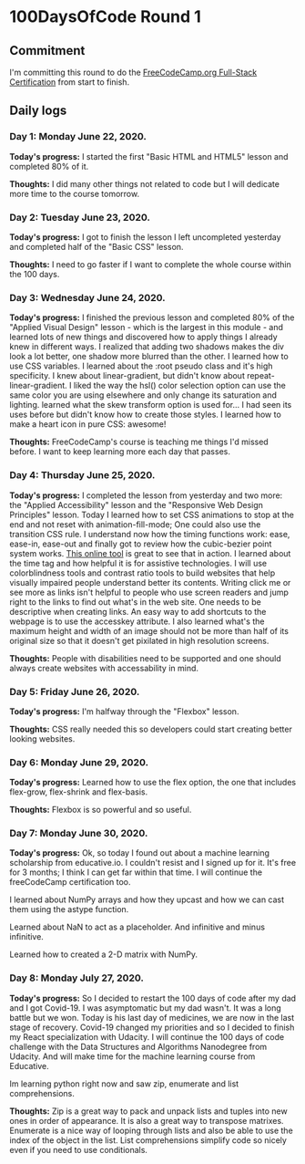 # 100DaysOfCode Round 1

## Commitment

I'm committing this round to do the [FreeCodeCamp.org Full-Stack Certification](https://www.freecodecamp.org/) from start to finish.

## Daily logs

### Day 1: Monday June 22, 2020.

**Today's progress:** I started the first "Basic HTML and HTML5" lesson and completed 80% of it. 

**Thoughts:** I did many other things not related to code but I will dedicate more time to the course tomorrow.


### Day 2: Tuesday June 23, 2020.

**Today's progress:** I got to finish the lesson I left uncompleted yesterday and completed half of the "Basic CSS" lesson.

**Thoughts:** I need to go faster if I want to complete the whole course within the 100 days.


### Day 3: Wednesday June 24, 2020.

**Today's progress:** I finished the previous lesson and completed 80% of the "Applied Visual Design" lesson - which is the largest in this module - and learned lots of new things and discovered how to apply things I already knew in different ways. I realized that adding two shadows makes the div look a lot better, one shadow more blurred than the other. I learned how to use CSS variables. I learned about the :root pseudo class and it's high specificity. I knew about linear-gradient, but didn't know about repeat-linear-gradient. I liked the way the hsl() color selection option can use the same color you are using elsewhere and only change its saturation and lighting. learned what the skew transform option is used for... I had seen its uses before but didn't know how to create those styles. I learned how to make a heart icon in pure CSS: awesome!

**Thoughts:** FreeCodeCamp's course is teaching me things I'd missed before. I want to keep learning more each day that passes. 


### Day 4: Thursday June 25, 2020.

**Today's progress:** I completed the lesson from yesterday and two more: the "Applied Accessibility" lesson and the "Responsive Web Design Principles" lesson. Today I learned how to set CSS animations to stop at the end and not reset with animation-fill-mode; One could also use the transition CSS rule. I understand now how the timing functions work: ease, ease-in, ease-out and finally got to review how the cubic-bezier point system works. [This online tool](https://cubic-bezier.com/#.17,.67,.83,.67) is great to see that in action. I learned about the time tag and how helpful it is for assistive technologies. I will use colorblindness tools and contrast ratio tools to build websites that help visually impaired people understand better its contents. Writing click me or see more as links isn't helpful to people who use screen readers and jump right to the links to find out what's in the web site. One needs to be descriptive when creating links. An easy way to add shortcuts to the webpage is to use the accesskey attribute. I also learned what's the maximum height and width of an image should not be more than half of its original size so that it doesn't get pixilated in high resolution screens.

**Thoughts:** People with disabilities need to be supported and one should always create websites with accessability in mind. 


### Day 5: Friday June 26, 2020.

**Today's progress:** I'm halfway through the "Flexbox" lesson.

**Thoughts:** CSS really needed this so developers could start creating better looking websites.


### Day 6: Monday June 29, 2020.

**Today's progress:** Learned how to use the flex option, the one that includes flex-grow, flex-shrink and flex-basis.

**Thoughts:** Flexbox is so powerful and so useful. 


### Day 7: Monday June 30, 2020.

**Today's progress:** Ok, so today I found out about a machine learning scholarship from educative.io. I couldn't resist and I signed up for it. It's free for 3 months; I think I can get far within that time. I will continue the freeCodeCamp certification too.

I learned about NumPy arrays and how they upcast and how we can cast them using the astype function.

Learned about NaN to act as a placeholder. And infinitive and minus infinitive. 

Learned how to created a 2-D matrix with NumPy.


### Day 8: Monday July 27, 2020.

**Today's progress:** So I decided to restart the 100 days of code after my dad and I got Covid-19. I was asymptomatic but my dad wasn't. It was a long battle but we won. Today is his last day of medicines, we are now in the last stage of recovery. Covid-19 changed my priorities and so I decided to finish my React specialization with Udacity. I will continue the 100 days of code challenge with the Data Structures and Algorithms Nanodegree from Udacity. And will make time for the machine learning course from Educative. 

Im learning python right now and saw zip, enumerate and list comprehensions. 

**Thoughts:** Zip is a great way to pack and unpack lists and tuples into new ones in order of appearance. It is also a great way to transpose matrixes. Enumerate is a nice way of looping through lists and also be able to use the index of the object in the list. List comprehensions simplify code so nicely even if you need to use conditionals. 